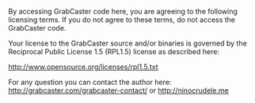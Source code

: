 By accessing GrabCaster code here, you are agreeing to the following licensing terms.
If you do not agree to these terms, do not access the GrabCaster code.

Your license to the GrabCaster source and/or binaries is governed by the Reciprocal Public License 1.5 (RPL1.5) license as described here: 

http://www.opensource.org/licenses/rpl1.5.txt

For any question you can contact the author here:
http://grabcaster.com/grabcaster-contact/ or http://ninocrudele.me
